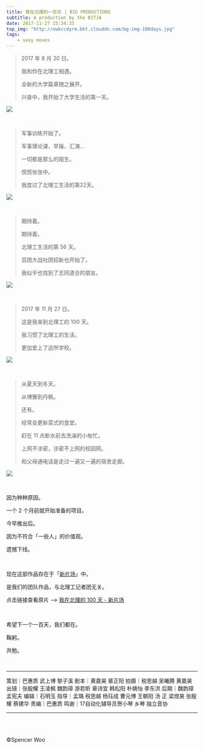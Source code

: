 ```yaml
---
title: 我在北理的一百天 | BIG PRODUCTIONS
subtitle: A production by the BITJA
date: 2017-11-27 15:34:33
top_img: "http://owkccdyrm.bkt.clouddn.com/bg-img-100days.jpg"
tags:
	- sexy moves
---
```


> 2017 年 8 月 20 日。
>
> 我和你在北理工相遇。
>
> 全新的大学篇章随之展开。
>
> 兴奋中，我开始了大学生活的第一天。

![](http://owkccdyrm.bkt.clouddn.com/100%20days.jpg)

<br>

> 军事训练开始了。
>
> 军事理论课、早操、汇演...
>
> 一切都是那么的陌生。
>
> 慌慌张张中。
>
> 我度过了北理工生活的第22天。

![](http://owkccdyrm.bkt.clouddn.com/100days_1.jpg)

<br>

> 期待着。
>
> 期待着。
>
> 北理工生活的第 56 天。
>
> 百团大战社团招新也开始了。
>
> 我似乎也找到了志同道合的朋友。

![](http://owkccdyrm.bkt.clouddn.com/100days_2.jpg)

<br>

> 2017 年 11 月 27 日。
>
> 这是我来到北理工的 100 天。
>
> 我习惯了北理工的生活。
>
> 更加爱上了这所学校。

![](http://owkccdyrm.bkt.clouddn.com/100days_3.jpg)

<br>

>从夏天到冬天。
>
>从博雅到丹枫。
>
>还有。
>
>经常会更新菜式的食堂。
>
>赶在 11 点断水前去洗澡的小匆忙。
>
>上网不涉密，涉密不上网的校园网。
>
>和父母通电话是走过一遍又一遍的宿舍走廊。

![](http://owkccdyrm.bkt.clouddn.com/100days_4.jpg)

<br>

因为种种原因。

一个 2 个月前就开始准备的项目。

今早推出后。

因为不符合「一些人」的价值观。

遗憾下线。

<br>

现在这部作品存在于「[新片场](http://www.xinpianchang.com/square)」中。

是我们的团队作品，与北理工记者团无关。

点击链接查看原片 —> [我在北理的 100 天 - 新片场](http://www.xinpianchang.com/a102547?from=space)

<br>

希望下一个一百天，我们都在。

鞠躬。

共勉。

<br>

---

策划｜巴惠质 武上博 黎子溪
剧本｜黄嘉昊 章正阳
拍摄｜税思越 吴曦腾 黄嘉昊
出镜｜张殷耀 王凌枫 魏韵璋 游若昕 章诗宜 韩松阳 朴婧怡 李东洪
后期｜魏韵璋 孟宪夫
编辑｜石明玉
指导｜孟璐 税思越 杨珏成 曹元博 王朝阳 汤 正 梁煜昊 张殷耀 蔡建华
责编｜巴惠质
鸣谢｜17自动化辅导员贺小琴 乡琴 独立音协

---

<br>

<br>

©Spencer Woo
